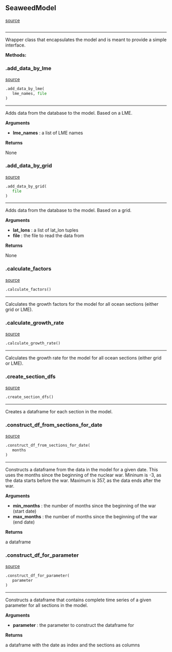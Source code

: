 #


## SeaweedModel
[source](https://github.com/allfed/Seaweed-Growth-Model/blob/master/src/model/seaweed_model.py/#L10)
```python 

```


---
Wrapper class that encapsulates the model
and is meant to provide a simple interface.


**Methods:**


### .add_data_by_lme
[source](https://github.com/allfed/Seaweed-Growth-Model/blob/master/src/model/seaweed_model.py/#L21)
```python
.add_data_by_lme(
   lme_names, file
)
```

---
Adds data from the database to the model.
Based on a LME.

**Arguments**

* **lme_names**  : a list of LME names


**Returns**

None

### .add_data_by_grid
[source](https://github.com/allfed/Seaweed-Growth-Model/blob/master/src/model/seaweed_model.py/#L41)
```python
.add_data_by_grid(
   file
)
```

---
Adds data from the database to the model.
Based on a grid.

**Arguments**

* **lat_lons**  : a list of lat_lon tuples
* **file**  : the file to read the data from


**Returns**

None

### .calculate_factors
[source](https://github.com/allfed/Seaweed-Growth-Model/blob/master/src/model/seaweed_model.py/#L62)
```python
.calculate_factors()
```

---
Calculates the growth factors for the model
for all ocean sections (either grid or LME).

### .calculate_growth_rate
[source](https://github.com/allfed/Seaweed-Growth-Model/blob/master/src/model/seaweed_model.py/#L70)
```python
.calculate_growth_rate()
```

---
Calculates the growth rate for the model
for all ocean sections (either grid or LME).

### .create_section_dfs
[source](https://github.com/allfed/Seaweed-Growth-Model/blob/master/src/model/seaweed_model.py/#L78)
```python
.create_section_dfs()
```

---
Creates a dataframe for each section in the model.

### .construct_df_from_sections_for_date
[source](https://github.com/allfed/Seaweed-Growth-Model/blob/master/src/model/seaweed_model.py/#L85)
```python
.construct_df_from_sections_for_date(
   months
)
```

---
Constructs a dataframe from the data in the model for a given date.
This uses the months since the beginning of the nuclear war.
Mininum is -3, as the data starts before the war.
Maximum is 357, as the data ends after the war.

**Arguments**

* **min_months**  : the number of months since the beginning of the war (start date)
* **max_months**  : the number of months since the beginning of the war (end date)


**Returns**

a dataframe

### .construct_df_for_parameter
[source](https://github.com/allfed/Seaweed-Growth-Model/blob/master/src/model/seaweed_model.py/#L102)
```python
.construct_df_for_parameter(
   parameter
)
```

---
Constructs a dataframe that contains complete time series of a given
parameter for all sections in the model.

**Arguments**

* **parameter**  : the parameter to construct the dataframe for


**Returns**

a dataframe with the date as index and the sections as columns
